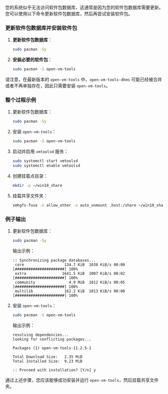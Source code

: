 您的系统似乎无法访问软件包数据库，这通常是因为您的软件包数据库需要更新。您可以使用以下命令更新软件包数据库，然后再尝试安装软件包。

### 更新软件包数据库并安装软件包

1. **更新软件包数据库**：
    ```sh
    sudo pacman -Sy
    ```

2. **安装必要的软件包**：
    ```sh
    sudo pacman -S open-vm-tools
    ```

请注意，在最新版本的 `open-vm-tools` 中，`open-vm-tools-dkms` 可能已经被合并或者不再单独存在，因此只需要安装 `open-vm-tools`。

### 整个过程示例

1. 更新软件包数据库：
    ```sh
    sudo pacman -Sy
    ```

2. 安装 `open-vm-tools`：
    ```sh
    sudo pacman -S open-vm-tools
    ```

3. 启动并启用 `vmtoolsd` 服务：
    ```sh
    sudo systemctl start vmtoolsd
    sudo systemctl enable vmtoolsd
    ```

4. 创建挂载点目录：
    ```sh
    mkdir -p ~/win10_share
    ```

5. 挂载共享文件夹：
    ```sh
    vmhgfs-fuse -o allow_other -o auto_unmount .host:/share ~/win10_share
    ```

### 例子输出

1. 更新软件包数据库：
    ```sh
    sudo pacman -Sy
    ```

    输出示例：
    ```
    :: Synchronizing package databases...
     core                  134.7 KiB  1038 KiB/s 00:00 [######################] 100%
     extra                1641.5 KiB  1007 KiB/s 00:02 [######################] 100%
     community               4.9 MiB  1012 KiB/s 00:05 [######################] 100%
     multilib              162.2 KiB  1013 KiB/s 00:00 [######################] 100%
    ```

2. 安装 `open-vm-tools`：
    ```sh
    sudo pacman -S open-vm-tools
    ```

    输出示例：
    ```
    resolving dependencies...
    looking for conflicting packages...

    Packages (1) open-vm-tools-11.2.5-1

    Total Download Size:   2.35 MiB
    Total Installed Size:  9.23 MiB

    :: Proceed with installation? [Y/n] y
    ```

通过上述步骤，您应该能够成功安装并运行 `open-vm-tools`，然后挂载共享文件夹。